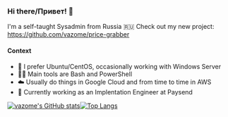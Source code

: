 ### Hi there/Привет! 👋

I'm a self-taught Sysadmin from Russia :ru:
Check out my new project: https://github.com/vazome/price-grabber

#### Context
- :dvd: I prefer Ubuntu/CentOS, occasionally working with Windows Server
- :man_technologist: Main tools are Bash and PowerShell
- :cloud: Usually do things in Google Cloud and from time to time in AWS 
- :briefcase: Currently working as an Implentation Engineer at Paysend

[![vazome's GitHub stats](https://github-readme-stats.vercel.app/api?username=vazome&show_icons=true&theme=github_dark)](https://github.com/anuraghazra/github-readme-stats)[![Top Langs](https://github-readme-stats.vercel.app/api/top-langs/?username=vazome&show_icons=true&theme=github_dark)](https://github.com/anuraghazra/github-readme-stats)
